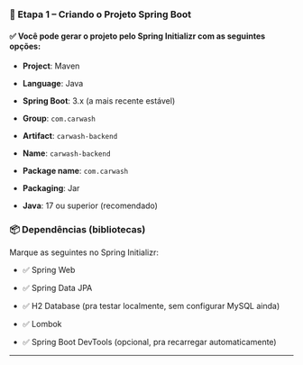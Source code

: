 ### 🚀 Etapa 1 – Criando o Projeto Spring Boot
#### ✅ Você pode gerar o projeto pelo Spring Initializr com as seguintes opções:
* **Project**: Maven

* **Language**: Java

* **Spring Boot**: 3.x (a mais recente estável)

* **Group**: `com.carwash`

* **Artifact**: `carwash-backend`

* **Name**: `carwash-backend`

* **Package name**: `com.carwash`

* **Packaging**: Jar

* **Java**: 17 ou superior (recomendado)

### 📦 Dependências (bibliotecas)
Marque as seguintes no Spring Initializr:

* ✅ Spring Web

* ✅ Spring Data JPA

* ✅ H2 Database (pra testar localmente, sem configurar MySQL ainda)

* ✅ Lombok

* ✅ Spring Boot DevTools (opcional, pra recarregar automaticamente)

--------------------------------------------------------------------------------------------------------------



